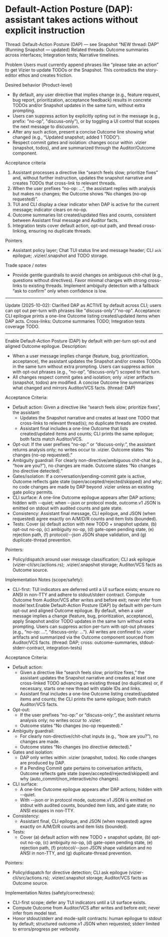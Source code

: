 # Default-Action Posture (DAP): assistant takes actions without explicit instruction

Thread: Default-Action Posture (DAP) — see Snapshot “NEW thread: DAP” (Running Snapshot — updated)
Related threads: Outcome summaries across interfaces; Integration tests; Narrative timelines.

Problem
Users must currently append phrases like “please take an action” to get Vizier to update TODOs or the Snapshot. This contradicts the story-editor ethos and creates friction.

Desired behavior (Product-level)
- By default, any user directive that implies change (e.g., feature request, bug report, prioritization, acceptance feedback) results in concrete TODOs and/or Snapshot updates in the same turn, without extra prompting.
- Users can suppress action by explicitly opting out in the message (e.g., prefix: "no-op", "discuss-only"), or by toggling a UI control that scopes the next message to discussion.
- After any such action, present a concise Outcome line showing what changed (e.g., “Updated snapshot; added 1 TODO”).
- Respect commit gates and isolation: changes occur within .vizier (snapshot, todos), and are summarized through the Auditor/Outcome component.

Acceptance criteria
1) Assistant processes a directive like “search feels slow; prioritize fixes” and, without further instruction, updates the snapshot narrative and creates TODOs that cross-link to relevant threads.
2) When the user prefixes “no-op: …”, the assistant replies with analysis but makes no changes; the Outcome shows “No changes (no-op requested)”.
3) TUI and CLI display a clear indicator when DAP is active for the current message; indicator clears on no-op.
4) Outcome summaries list created/updated files and counts, consistent between Assistant final message and Auditor facts.
5) Integration tests cover default action, opt-out path, and thread cross-linking, ensuring no duplicate threads.

Pointers
- Assistant policy layer; Chat TUI status line and message header; CLI `ask` epilogue; .vizier/.snapshot and TODO storage.

Trade space / notes
- Provide gentle guardrails to avoid changes on ambiguous chit-chat (e.g., questions without directives). Favor minimal changes with strong cross-links to existing threads. Implement ambiguity detection with a fallback “ask to confirm” only when confidence is low.

---
Update (2025-10-02): Clarified DAP as ACTIVE by default across CLI; users can opt out per-turn with phrases like "discuss-only"/"no-op". Acceptance: CLI epilogue prints a one-line Outcome listing created/updated items when DAP acts. Cross-links: Outcome summaries TODO; Integration tests coverage TODO.


---

Enable Default-Action Posture (DAP) by default with per-turn opt-out and aligned Outcome epilogue.
Description:
- When a user message implies change (feature, bug, prioritization, acceptance), the assistant updates the Snapshot and/or creates TODOs in the same turn without extra prompting. Users can suppress action with opt-out phrases (e.g., “no-op”, “discuss-only”) scoped to that turn.
- All changes respect commit gates and isolation; only .vizier artifacts (snapshot, todos) are modified. A concise Outcome line summarizes what changed and mirrors Auditor/VCS facts. (thread: DAP)

Acceptance Criteria:
- Default action: Given a directive like “search feels slow; prioritize fixes”, the assistant:
  - Updates the Snapshot narrative and creates at least one TODO that cross-links to relevant thread(s); no duplicate threads are created.
  - Assistant final includes a one-line Outcome that lists created/updated items and counts; CLI prints the same epilogue; both facts match Auditor/VCS.
- Opt-out: If the user prefixes “no-op:” or “discuss-only:”, the assistant returns analysis only; no writes occur to .vizier. Outcome states “No changes (no-op requested).”
- Ambiguity guardrail: For clearly non-directive/ambiguous chit-chat (e.g., “how are you?”), no changes are made. Outcome states “No changes (no directive detected).”
- Gates/isolation: If a conversation/pending-commit gate is active, Outcome reflects gate state (open/accepted/rejected/skipped) and why; no code changes are made by DAP beyond .vizier unless an existing gate policy permits.
- CLI surface: A one-line Outcome epilogue appears after DAP actions; hidden with --quiet; when --json or protocol mode, outcome.v1 JSON is emitted on stdout with audited counts and gate state.
- Consistency: Assistant final message, CLI epilogue, and JSON (when requested) agree exactly on A/M/D/R counts and item lists (bounded).
- Tests: Cover (a) default action with new TODO + snapshot update, (b) opt-out no-op, (c) ambiguity no-op, (d) gate-open pending state, (e) rejection path, (f) protocol/--json JSON shape validation, and (g) duplicate-thread prevention.

Pointers:
- Policy/dispatch around user message classification; CLI ask epilogue (vizier-cli/src/actions.rs); .vizier/.snapshot storage; Auditor/VCS facts as Outcome source.

Implementation Notes (scope/safety):
- CLI-first: TUI indicators are deferred until a UI surface exists; ensure no ANSI in non-TTY and adhere to stdout/stderr contract. Compute Outcome from Auditor/VCS after writes and before exit; never infer from model text.Enable Default-Action Posture (DAP) by default with per-turn opt-out and aligned Outcome epilogue.
By default, when a user message implies a change (feature, bug, prioritization, acceptance), apply Snapshot and/or TODO updates in the same turn without extra prompting. Users can suppress action per-turn with opt-out phrases (e.g., “no-op: …”, “discuss-only: …”). All writes are confined to .vizier artifacts and summarized via the Outcome component sourced from Auditor/VCS facts. (thread: DAP; cross: outcome-summaries, stdout-stderr-contract, integration-tests)

Acceptance Criteria:
- Default action:
  - Given a directive like “search feels slow; prioritize fixes,” the assistant updates the Snapshot narrative and creates at least one cross-linked TODO advancing an existing thread (no duplicates) or, if necessary, starts one new thread with stable IDs and links.
  - Assistant final includes a one-line Outcome listing created/updated items and counts; the CLI prints the same epilogue; both match Auditor/VCS facts.
- Opt-out:
  - If the user prefixes “no-op:” or “discuss-only:”, the assistant returns analysis only; no writes occur to .vizier.
  - Outcome states “No changes (no-op requested).”
- Ambiguity guardrail:
  - For clearly non-directive/chit-chat inputs (e.g., “how are you?”), no changes are made.
  - Outcome states “No changes (no directive detected).”
- Gates and isolation:
  - DAP only writes within .vizier (snapshot, todos). No code changes are produced by DAP.
  - If a Pending Commit gate pertains to conversation artifacts, Outcome reflects gate state (open/accepted/rejected/skipped) and why (auto_commit/non_interactive/no changes).
- CLI surface:
  - A one-line Outcome epilogue appears after DAP actions; hidden with --quiet.
  - With --json or in protocol mode, outcome.v1 JSON is emitted on stdout with audited counts, bounded item lists, and gate state; no ANSI escapes in non-TTY.
- Consistency:
  - Assistant final, CLI epilogue, and JSON (when requested) agree exactly on A/M/D/R counts and item lists (bounded).
- Tests:
  - Cover (a) default action with new TODO + snapshot update, (b) opt-out no-op, (c) ambiguity no-op, (d) gate-open pending state, (e) rejection path, (f) protocol/--json JSON shape validation and no ANSI in non-TTY, and (g) duplicate-thread prevention.

Pointers:
- Policy/dispatch for directive detection; CLI ask epilogue (vizier-cli/src/actions.rs); .vizier/.snapshot storage; Auditor/VCS facts as Outcome source.

Implementation Notes (safety/correctness):
- CLI-first scope; defer any TUI indicators until a UI surface exists.
- Compute Outcome from Auditor/VCS after writes and before exit; never infer from model text.
- Honor stdout/stderr and mode-split contracts: human epilogue to stdout by default; structured outcome.v1 JSON when requested; stderr limited to errors/progress per verbosity.